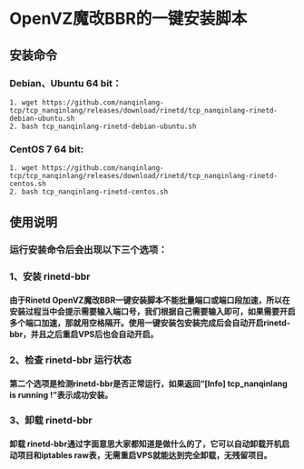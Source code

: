 # OpenVZ魔改BBR的一键安装脚本

## 安装命令
### Debian、Ubuntu 64 bit：
```
1. wget https://github.com/nanqinlang-tcp/tcp_nanqinlang/releases/download/rinetd/tcp_nanqinlang-rinetd-debian-ubuntu.sh
2. bash tcp_nanqinlang-rinetd-debian-ubuntu.sh
```

### CentOS 7 64 bit:
```
1. wget https://github.com/nanqinlang-tcp/tcp_nanqinlang/releases/download/rinetd/tcp_nanqinlang-rinetd-centos.sh
2. bash tcp_nanqinlang-rinetd-centos.sh
```
## 使用说明
### 运行安装命令后会出现以下三个选项：
### 1、安装 rinetd-bbr

#### 由于Rinetd OpenVZ魔改BBR一键安装脚本不能批量端口或端口段加速，所以在安装过程当中会提示需要输入端口号，我们根据自己需要输入即可，如果需要开启多个端口加速，那就用空格隔开。使用一键安装包安装完成后会自动开启rinetd-bbr，并且之后重启VPS后也会自动开启。

### 2、检查 rinetd-bbr 运行状态

#### 第二个选项是检测rinetd-bbr是否正常运行，如果返回“[Info] tcp_nanqinlang is running !”表示成功安装。

### 3、卸载 rinetd-bbr

#### 卸载 rinetd-bbr通过字面意思大家都知道是做什么的了，它可以自动卸载开机启动项目和iptables raw表，无需重启VPS就能达到完全卸载，无残留项目。






